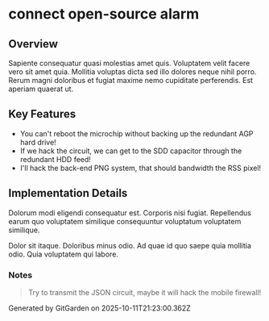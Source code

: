# connect open-source alarm

## Overview
Sapiente consequatur quasi molestias amet quis. Voluptatem velit facere vero sit amet quia. Mollitia voluptas dicta sed illo dolores neque nihil porro. Rerum magni doloribus et fugiat maxime nemo cupiditate perferendis. Est aperiam quaerat ut.

## Key Features
- You can't reboot the microchip without backing up the redundant AGP hard drive!
- If we hack the circuit, we can get to the SDD capacitor through the redundant HDD feed!
- I'll hack the back-end PNG system, that should bandwidth the RSS pixel!

## Implementation Details
Dolorum modi eligendi consequatur est. Corporis nisi fugiat. Repellendus earum quo voluptatem similique consequuntur voluptatum voluptatem similique.
 Dolor sit itaque. Doloribus minus odio. Ad quae id quo saepe quia mollitia odio. Quia voluptatem qui labore.

### Notes
> Try to transmit the JSON circuit, maybe it will hack the mobile firewall!

Generated by GitGarden on 2025-10-11T21:23:00.362Z